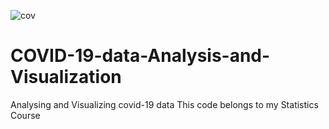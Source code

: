 ![cov](https://user-images.githubusercontent.com/45132903/180608786-7e07ec52-5435-4fa6-b9f0-292f7fc08603.JPG)
# COVID-19-data-Analysis-and-Visualization
Analysing and Visualizing covid-19 data
This code belongs to my Statistics Course 
